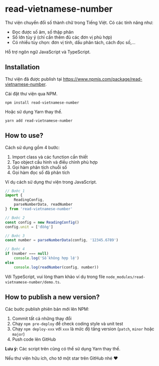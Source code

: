 # read-vietnamese-number

Thư viện chuyển đổi số thành chữ trong Tiếng Việt.
Có các tính năng như:

* Đọc được số âm, số thập phân
* Số lớn tùy ý (chỉ cần thêm đủ các đơn vị phù hợp)
* Có nhiều tùy chọn: đơn vị tính, dấu phân tách, cách đọc số,...

Hỗ trợ ngôn ngữ JavaScript và TypeScript.

## Installation

Thư viện đã được publish tại https://www.npmjs.com/package/read-vietnamese-number.

Cài đặt thư viện qua NPM.

```
npm install read-vietnamese-number
```

Hoặc sử dụng Yarn thay thế.

```
yarn add read-vietnamese-number
```

## How to use?

Cách sử dụng gồm 4 bước:

1. Import class và các function cần thiết
2. Tạo object cấu hình và điều chỉnh phù hợp
3. Gọi hàm phân tích chuỗi số
4. Gọi hàm đọc số đã phân tích

Ví dụ cách sử dụng thư viện trong JavaScript.

```js
// Bước 1
import {
    ReadingConfig,
    parseNumberData, readNumber
} from 'read-vietnamese-number'

// Bước 2
const config = new ReadingConfig()
config.unit = ['đồng']

// Bước 3
const number = parseNumberData(config, '12345.6789')

// Bước 4
if (number === null)
    console.log('Số không hợp lệ')
else
    console.log(readNumber(config, number))
```

Với TypeScript, vui lòng tham khảo ví dụ trong file `node_modules/read-vietnamese-number/demo.ts`.

## How to publish a new version?

Các bước publish phiên bản mới lên NPM:

1. Commit tất cả những thay đổi
2. Chạy `npm pre-deploy` để check coding style và unit test
3. Chạy `npm deploy-xxx` với `xxx` là mức độ tăng version (`patch`, `minor` hoặc `major`)
4. Push code lên GitHub

**Lưu ý:** Các script trên cũng có thể sử dụng Yarn thay thế.

Nếu thư viện hữu ích, cho tớ một star trên GitHub nhé ❤
